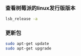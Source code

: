 ### 查看树莓派的linux发行版版本

```bash
lsb_release -a
```

### 更新包

```bash
sudo apt-get update
sudo apt-get upgrade
```


